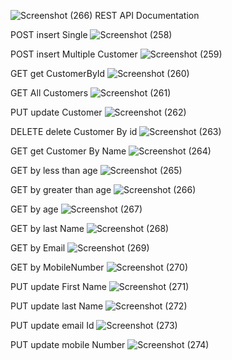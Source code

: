 ![Screenshot (266)](https://github.com/RhutikJagtap/REST-API/assets/118281847/7f508c36-445f-47c1-984e-eb94364c38df)         REST API Documentation

POST insert Single
![Screenshot (258)](https://github.com/RhutikJagtap/REST-API/assets/118281847/989abf34-f968-4bac-bdde-4a3f8ee47bd6)

POST insert Multiple Customer
![Screenshot (259)](https://github.com/RhutikJagtap/REST-API/assets/118281847/08f42324-dd2f-4a05-9781-d67f89002c1b)

GET get CustomerById
![Screenshot (260)](https://github.com/RhutikJagtap/REST-API/assets/118281847/05cf80b0-9957-481e-931b-f797041ab977)

GET All Customers
![Screenshot (261)](https://github.com/RhutikJagtap/REST-API/assets/118281847/e4a5912b-15f9-492f-a32a-5dadb72f9fab)

PUT update Customer
![Screenshot (262)](https://github.com/RhutikJagtap/REST-API/assets/118281847/a694e172-c8cb-46fc-8725-e762101e1b8a)

DELETE delete Customer By id
![Screenshot (263)](https://github.com/RhutikJagtap/REST-API/assets/118281847/c33b6ce0-186c-4856-89fd-e83241755295)

GET get Customer By Name
![Screenshot (264)](https://github.com/RhutikJagtap/REST-API/assets/118281847/ccd3e8f6-b783-41c2-ae20-fd54b83bd982)

GET by less than age
![Screenshot (265)](https://github.com/RhutikJagtap/REST-API/assets/118281847/649d4a38-5cbb-406b-a29a-1bf941e36a29)

GET by greater than age
![Screenshot (266)](https://github.com/RhutikJagtap/REST-API/assets/118281847/deaff121-09ec-44dd-a3de-53b333f2ad4e)

GET by age
![Screenshot (267)](https://github.com/RhutikJagtap/REST-API/assets/118281847/bf1171b2-3417-404e-9bb0-6a24785e0d0b)

GET by last Name
![Screenshot (268)](https://github.com/RhutikJagtap/REST-API/assets/118281847/a606e40f-11d7-41e7-a68d-3adc9d07effe)

GET by Email
![Screenshot (269)](https://github.com/RhutikJagtap/REST-API/assets/118281847/bd9149a8-ef10-40bc-9388-4b18b8b17001)

GET by MobileNumber
![Screenshot (270)](https://github.com/RhutikJagtap/REST-API/assets/118281847/d97c0846-ba4c-4cb9-8140-28fcdb3c9897)

PUT update First Name
![Screenshot (271)](https://github.com/RhutikJagtap/REST-API/assets/118281847/2eb21d61-35da-4973-aa98-b76cc4473b1b)

PUT update last Name
![Screenshot (272)](https://github.com/RhutikJagtap/REST-API/assets/118281847/5f871f1a-cbd1-414e-b566-6b601aad2d23)

PUT update email Id
![Screenshot (273)](https://github.com/RhutikJagtap/REST-API/assets/118281847/5da738d8-c6c9-461d-b12b-de6727669e0d)

PUT update mobile Number
![Screenshot (274)](https://github.com/RhutikJagtap/REST-API/assets/118281847/3ff09826-89a4-4b76-b967-953635955a6a)

